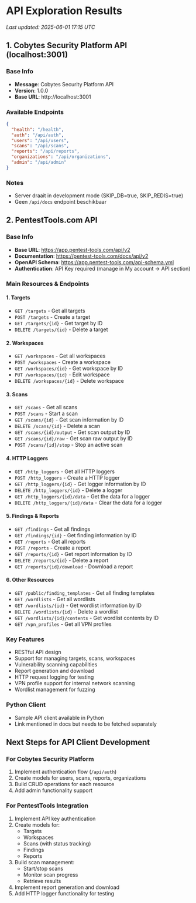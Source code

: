 # API Exploration Results
*Last updated: 2025-06-01 17:15 UTC*

## 1. Cobytes Security Platform API (localhost:3001)

### Base Info
- **Message**: Cobytes Security Platform API
- **Version**: 1.0.0
- **Base URL**: http://localhost:3001

### Available Endpoints
```json
{
  "health": "/health",
  "auth": "/api/auth",
  "users": "/api/users", 
  "scans": "/api/scans",
  "reports": "/api/reports",
  "organizations": "/api/organizations",
  "admin": "/api/admin"
}
```

### Notes
- Server draait in development mode (SKIP_DB=true, SKIP_REDIS=true)
- Geen `/api/docs` endpoint beschikbaar

## 2. PentestTools.com API

### Base Info
- **Base URL**: https://app.pentest-tools.com/api/v2
- **Documentation**: https://pentest-tools.com/docs/api/v2
- **OpenAPI Schema**: https://app.pentest-tools.com/api-schema.yml
- **Authentication**: API Key required (manage in My account → API section)

### Main Resources & Endpoints

#### 1. Targets
- `GET /targets` - Get all targets
- `POST /targets` - Create a target  
- `GET /targets/{id}` - Get target by ID
- `DELETE /targets/{id}` - Delete a target

#### 2. Workspaces
- `GET /workspaces` - Get all workspaces
- `POST /workspaces` - Create a workspace
- `GET /workspaces/{id}` - Get workspace by ID
- `PUT /workspaces/{id}` - Edit workspace
- `DELETE /workspaces/{id}` - Delete workspace

#### 3. Scans
- `GET /scans` - Get all scans
- `POST /scans` - Start a scan
- `GET /scans/{id}` - Get scan information by ID
- `DELETE /scans/{id}` - Delete a scan
- `GET /scans/{id}/output` - Get scan output by ID
- `GET /scans/{id}/raw` - Get scan raw output by ID
- `POST /scans/{id}/stop` - Stop an active scan

#### 4. HTTP Loggers
- `GET /http_loggers` - Get all HTTP loggers
- `POST /http_loggers` - Create a HTTP logger
- `GET /http_loggers/{id}` - Get logger information by ID
- `DELETE /http_loggers/{id}` - Delete a logger
- `GET /http_loggers/{id}/data` - Get the data for a logger
- `DELETE /http_loggers/{id}/data` - Clear the data for a logger

#### 5. Findings & Reports
- `GET /findings` - Get all findings
- `GET /findings/{id}` - Get finding information by ID
- `GET /reports` - Get all reports
- `POST /reports` - Create a report
- `GET /reports/{id}` - Get report information by ID
- `DELETE /reports/{id}` - Delete a report
- `GET /reports/{id}/download` - Download a report

#### 6. Other Resources
- `GET /public/finding_templates` - Get all finding templates
- `GET /wordlists` - Get all wordlists
- `GET /wordlists/{id}` - Get wordlist information by ID
- `DELETE /wordlists/{id}` - Delete a wordlist
- `GET /wordlists/{id}/contents` - Get wordlist contents by ID
- `GET /vpn_profiles` - Get all VPN profiles

### Key Features
- RESTful API design
- Support for managing targets, scans, workspaces
- Vulnerability scanning capabilities
- Report generation and download
- HTTP request logging for testing
- VPN profile support for internal network scanning
- Wordlist management for fuzzing

### Python Client
- Sample API client available in Python
- Link mentioned in docs but needs to be fetched separately

## Next Steps for API Client Development

### For Cobytes Security Platform
1. Implement authentication flow (`/api/auth`)
2. Create models for users, scans, reports, organizations
3. Build CRUD operations for each resource
4. Add admin functionality support

### For PentestTools Integration
1. Implement API key authentication
2. Create models for:
   - Targets
   - Workspaces  
   - Scans (with status tracking)
   - Findings
   - Reports
3. Build scan management:
   - Start/stop scans
   - Monitor scan progress
   - Retrieve results
4. Implement report generation and download
5. Add HTTP logger functionality for testing
